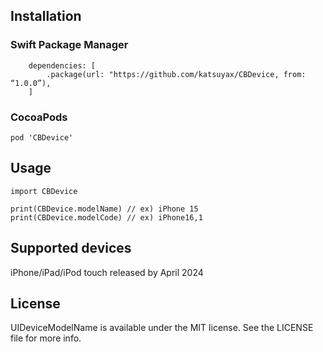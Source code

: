 ## Installation

### Swift Package Manager

```
    dependencies: [
        .package(url: "https://github.com/katsuyax/CBDevice, from: “1.0.0”),
    ]
```

### CocoaPods

```
pod 'CBDevice'
```

## Usage

```
import CBDevice

print(CBDevice.modelName) // ex) iPhone 15
print(CBDevice.modelCode) // ex) iPhone16,1
```

## Supported devices

iPhone/iPad/iPod touch released by April 2024

## License

UIDeviceModelName is available under the MIT license. See the LICENSE file for more info.
